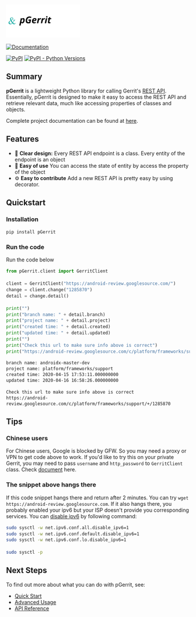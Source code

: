 [![](docs/_static/logo.png)](https://pypi.org/project/pGerrit/)

[![Documentation](https://img.shields.io/readthedocs/pgerrit)](https://pgerrit.readthedocs.io/en/latest/)

[![PyPI](https://img.shields.io/pypi/v/pGerrit.svg?color=blue)](https://pypi.org/project/pGerrit/)
[![PyPI - Python Versions](https://img.shields.io/pypi/pyversions/pGerrit.svg)](https://pypi.org/project/pGerrit/)


## Summary
**pGerrit** is a lightweight Python library for calling Gerrit's [REST API](https://gerrit-review.googlesource.com/Documentation/rest-api.html). Essentially, pGerrit is designed to make it easy to access the REST API and retrieve relevant data, much like accessing properties of classes and objects. 
<!-- RTD-IGNORE -->
Complete project documentation can be found at [here](https://pgerrit.readthedocs.io/en/latest/).
<!-- END-RTD-IGNORE -->

## Features
* 🍰 **Clear design:** Every REST API endpoint is a class. Every entity of the endpoint is an object
* 🚀 **Easy of use** You can access the state of entity by access the property of the object
* ⚙️ **Easy to contribute** Add a new REST API is pretty easy by using decorator.

## Quickstart

### Installation
```bash
pip install pGerrit
```

### Run the code
Run the code below
```python
from pGerrit.client import GerritClient

client = GerritClient("https://android-review.googlesource.com/")
change = client.change("1285870")
detail = change.detail()

print("")
print("branch name: " + detail.branch)
print("project name: " + detail.project)
print("created time: " + detail.created)
print("updated time: " + detail.updated)
print("")
print("Check this url to make sure info above is correct")
print("https://android-review.googlesource.com/c/platform/frameworks/support/+/1285870")
```

```
branch name: androidx-master-dev
project name: platform/frameworks/support
created time: 2020-04-15 17:53:11.000000000
updated time: 2020-04-16 16:58:26.000000000

Check this url to make sure info above is correct
https://android-review.googlesource.com/c/platform/frameworks/support/+/1285870
```
## Tips

### Chinese users
For Chinese users, Google is blocked by GFW. So you may need a proxy or VPN to get code above to work.
If you'd like to try this on your private Gerrit, you may need to pass `username` and `http_password` to `GerritClient` class. Check [document](https://pgerrit.readthedocs.io/en/latest/user/quickstart/#use-it-on-private-gerrit) here.

### The snippet above hangs there
If this code snippet hangs there and return after 2 minutes. You can try `wget https://android-review.googlesource.com`. If it also hangs there, you probably enabled your ipv6 but your ISP doesn't provide you corresponding services.
You can [disable ipv6](https://itsfoss.com/disable-ipv6-ubuntu-linux/) by following command:
```bash
sudo sysctl -w net.ipv6.conf.all.disable_ipv6=1
sudo sysctl -w net.ipv6.conf.default.disable_ipv6=1
sudo sysctl -w net.ipv6.conf.lo.disable_ipv6=1

sudo sysctl -p
```

## Next Steps
To find out more about what you can do with pGerrit, see:

* [Quick Start](https://pgerrit.readthedocs.io/en/latest/user/quickstart/)
* [Advanced Usage](https://pgerrit.readthedocs.io/en/latest/user/advanced/)
* [API Reference](https://pgerrit.readthedocs.io/en/latest/api/)
